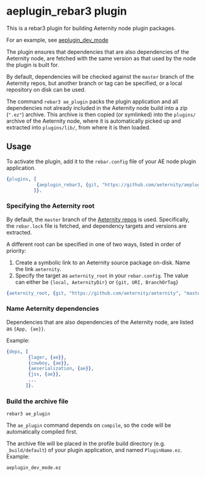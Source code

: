 # aeplugin_rebar3 plugin

This is a rebar3 plugin for building Aeternity node plugin packages.

For an example, see [aeplugin_dev_mode](https://github.com/aeternity/aeplugin_dev_mode)

The plugin ensures that dependencies that are also dependencies of the Aeternity node,
are fetched with the same version as that used by the node the plugin is built for.

By default, dependencies will be checked against the `master` branch of the Aeternity repos,
but another branch or tag can be specified, or a local repository on disk can be used.

The command `rebar3 ae_plugin` packs the plugin application and all dependencies not
already included in the Aeternity node build into a zip (`".ez"`) archive. This archive
is then copied (or symlinked) into the `plugins/` archive of the Aeternity node, where it
is automatically picked up and extracted into `plugins/lib/`, from where it is then loaded.

## Usage

To activate the plugin, add it to the `rebar.config` file of your AE node plugin application.

```erlang
{plugins, [
           {aeplugin_rebar3, {git, "https://github.com/aeternity/aeplugin_rebar3", {branch,"master"}}}
          ]}.
```

### Specifying the Aeternity root

By default, the `master` branch of the [Aeternity repos](https://github.com/aeternity/aeternity) is used.
Specifically, the `rebar.lock` file is fetched, and dependency targets and versions are extracted.

A different root can be specified in one of two ways, listed in order of priority:

1. Create a symbolic link to an Aeternity source package on-disk. Name the link `aeternity`.
2. Specify the target as `aeternity_root` in your `rebar.config`.
   The value can either be `{local, AeternityDir}` or `{git, URI, BranchOrTag}`

```erlang
{aeternity_root, {git, "https://github.com/aeternity/aeternity", "master"}}.
```

### Name Aeternity dependencies

Dependencies that are also dependencies of the Aeternity node, are listed as `{App, {ae}}`.

Example:
```erlang
{deps, [
        {lager, {ae}},
        {cowboy, {ae}},
        {aeserialization, {ae}},
        {jsx, {ae}},
        ...
       ]}.
```

### Build the archive file

`rebar3 ae_plugin`

The `ae_plugin` command depends on `compile`, so the code will be automatically compiled first.

The archive file will be placed in the profile build directory (e.g. `_build/default`) of your
plugin application, and named `PluginName.ez`. Example:

```
aeplugin_dev_mode.ez
```
